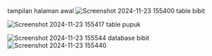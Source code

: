 tampilan halaman awal
![Screenshot 2024-11-23 155400](https://github.com/user-attachments/assets/5957a2ed-2878-4ec6-9b94-85cdc9277ed1)
table bibit

![Screenshot 2024-11-23 155417](https://github.com/user-attachments/assets/a4c1bb24-bcdb-49c4-9b79-fd6fbe214905)
table pupuk

![Screenshot 2024-11-23 155544](https://github.com/user-attachments/assets/8b4d5189-31c6-459e-bf7a-ecb14cde27d9)
database bibit
![Screenshot 2024-11-23 155440](https://github.com/user-attachments/assets/5c54e48f-2388-4e12-86e4-61e2a6b72ecd)
